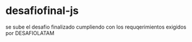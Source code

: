 # desafiofinal-js
se sube el desafio finalizado cumpliendo con los requqerimientos exigidos por DESAFIOLATAM
